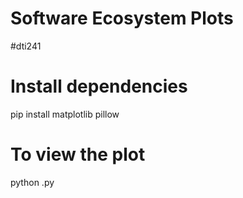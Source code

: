 # Software Ecosystem Plots
#dti241

# Install dependencies
pip install matplotlib pillow

# To view the plot
python <filename>.py
